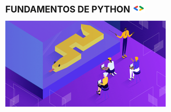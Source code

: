 # FUNDAMENTOS DE PYTHON <img src="https://github.com/aalvaropc/FundamentosPython/blob/main/img/dsc-sticker-files-brackets.png " width="40">

<p><img src="https://github.com/aalvaropc/FundamentosPython/blob/main/img/learn-python.png" width="990" height="270"></p>

